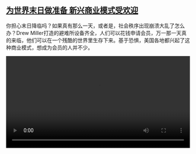 <!--1659253624000-->
[为世界末日做准备 新兴商业模式受欢迎](https://www.dw.com/zh/%E4%B8%BA%E4%B8%96%E7%95%8C%E6%9C%AB%E6%97%A5%E5%81%9A%E5%87%86%E5%A4%87%20%E6%96%B0%E5%85%B4%E5%95%86%E4%B8%9A%E6%A8%A1%E5%BC%8F%E5%8F%97%E6%AC%A2%E8%BF%8E%20/a-62625141)
------

<p>你担心末日降临吗？如果真有那么一天，或者是，社会秩序出现崩溃大乱了怎么办？Drew Miller打造的避难所设备齐全，人们可以花钱申请会员，万一那一天真的来临，他们可以在一个残酷的世界里生存下来。基于恐惧，美国各地都兴起了这种商业模式，想成为会员的人并不少。</small></p><video src="https://tvdownloaddw-a.akamaihd.net/dwtv_video/flv/vdt_zh/2022/bchi220728_001_bchi_220728_prepper_01r_AVC_1280x720.mp4" controls style="width:100%"></video>
